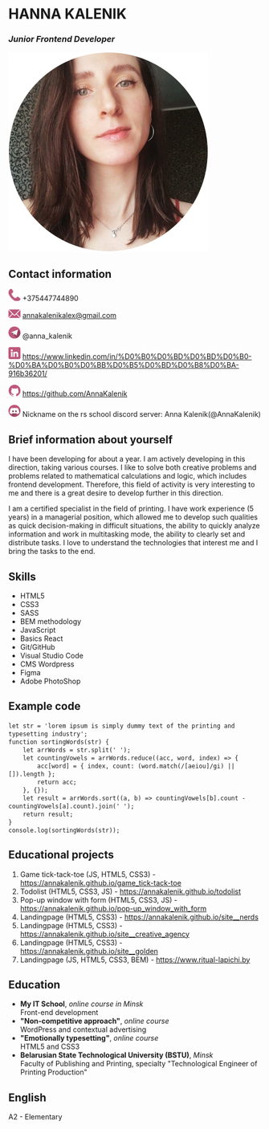 # HANNA KALENIK
### _Junior Frontend Developer_
![My photo](/images/photo_3.png)

## Contact information
![Phone](/images/phone.png) +375447744890

[![Email](/images/email.png)](annakalenikalex@gmail.com) <annakalenikalex@gmail.com>

[![Telegram](/images/telegram.png)](https://t.me/anna_kalenik) @anna_kalenik

[![Linkedin](/images/linkedin.png)](https://www.linkedin.com/in/%D0%B0%D0%BD%D0%BD%D0%B0-%D0%BA%D0%B0%D0%BB%D0%B5%D0%BD%D0%B8%D0%BA-916b36201/) <https://www.linkedin.com/in/%D0%B0%D0%BD%D0%BD%D0%B0-%D0%BA%D0%B0%D0%BB%D0%B5%D0%BD%D0%B8%D0%BA-916b36201/>

[![Github](/images/github.png)](https://github.com/AnnaKalenik) <https://github.com/AnnaKalenik>

![Discord](/images/discord.png) Nickname on the rs school discord server: Anna Kalenik(@AnnaKalenik)

## Brief information about yourself
I have been developing for about a year. I am actively developing in this direction, taking various courses. I like to solve both creative problems and problems related to mathematical calculations and logic, which includes frontend development. Therefore, this field of activity is very interesting to me and there is a great desire to develop further in this direction.

I am a certified specialist in the field of printing. I have work experience (5 years) in a managerial position, which allowed me to develop such qualities as quick decision-making in difficult situations, the ability to quickly
analyze information and work in multitasking mode, the ability to clearly set and distribute tasks. I love to understand the technologies that interest me and I bring the tasks to the end.

## Skills
* HTML5
* CSS3
* SASS
* BEM methodology
* JavaScript
* Basics React
* Git/GitHub
* Visual Studio Code
* CMS Wordpress
* Figma
* Adobe PhotoShop

## Example code
```
let str = 'lorem ipsum is simply dummy text of the printing and typesetting industry';
function sortingWords(str) {
    let arrWords = str.split(' ');
    let countingVowels = arrWords.reduce((acc, word, index) => {
        acc[word] = { index, count: (word.match(/[aeiou]/gi) || []).length };
        return acc;
    }, {});
    let result = arrWords.sort((a, b) => countingVowels[b].count - countingVowels[a].count).join(' ');
    return result;
}
console.log(sortingWords(str));
```

## Educational projects
1. Game tick-tack-toe (JS, HTML5, CSS3) - <https://annakalenik.github.io/game_tick-tack-toe>
2. Todolist (HTML5, CSS3, JS) - <https://annakalenik.github.io/todolist>
3. Pop-up window with form (HTML5, CSS3, JS) - <https://annakalenik.github.io/pop-up_window_with_form>
4. Landingpage (HTML5, CSS3) - <https://annakalenik.github.io/site__nerds>
5. Landingpage (HTML5, CSS3) - <https://annakalenik.github.io/site__creative_agency>
6. Landingpage (HTML5, CSS3) - <https://annakalenik.github.io/site__golden>
7. Landingpage (JS, HTML5, CSS3, BEM) - <https://www.ritual-lapichi.by>

## Education
- **My IT School**, *online course in Minsk*\
Front-end development
- **"Non-competitive approach"**, *online course*\
WordPress and contextual advertising
- **"Emotionally typesetting"**, *online course*\
HTML5 and CSS3
- **Belarusian State Technological University (BSTU)**, *Minsk*\
Faculty of Publishing and Printing, specialty "Technological Engineer of Printing Production"

## English

A2 - Elementary